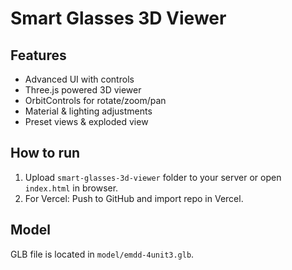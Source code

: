 # Smart Glasses 3D Viewer

## Features
- Advanced UI with controls
- Three.js powered 3D viewer
- OrbitControls for rotate/zoom/pan
- Material & lighting adjustments
- Preset views & exploded view

## How to run
1. Upload `smart-glasses-3d-viewer` folder to your server or open `index.html` in browser.
2. For Vercel: Push to GitHub and import repo in Vercel.

## Model
GLB file is located in `model/emdd-4unit3.glb`.
